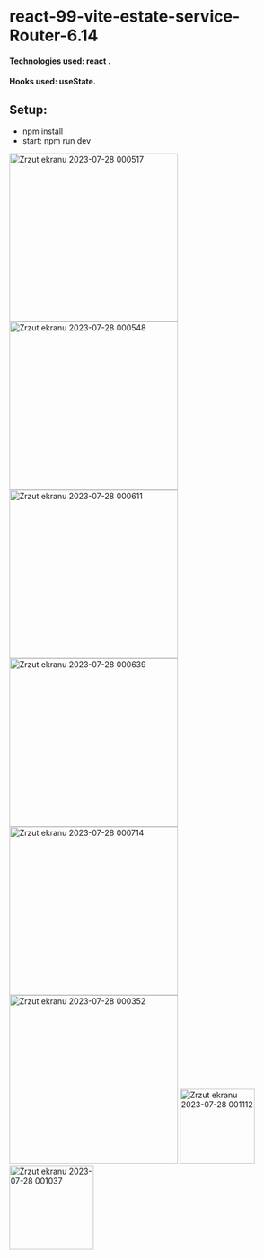 # react-99-vite-estate-service-Router-6.14

#### Technologies used: react   .
#### Hooks used: useState.
## Setup:
* npm install
* start: npm run dev
  
<img width="300" alt="Zrzut ekranu 2023-07-28 000517" src="https://github.com/ajarek/react-100-vite-estate-service-Router-6.14/assets/61388692/5e8dd7a2-88f8-41e0-b013-a493b9a3a3c2">
<img width="300" alt="Zrzut ekranu 2023-07-28 000548" src="https://github.com/ajarek/react-100-vite-estate-service-Router-6.14/assets/61388692/cac4906a-97e7-4815-908f-41fc2319224c">
<img width="300" alt="Zrzut ekranu 2023-07-28 000611" src="https://github.com/ajarek/react-100-vite-estate-service-Router-6.14/assets/61388692/b2ba224e-7e2e-463e-8d43-4d81b16184e7">
 <img width="300" alt="Zrzut ekranu 2023-07-28 000639" src="https://github.com/ajarek/react-100-vite-estate-service-Router-6.14/assets/61388692/7ddaaf2d-285f-4600-b737-2af82bd479ec">
<img width="300" alt="Zrzut ekranu 2023-07-28 000714" src="https://github.com/ajarek/react-100-vite-estate-service-Router-6.14/assets/61388692/f7c96d43-ab03-4f6c-bc4c-ae8f64d9ebd6">
<img width="300" alt="Zrzut ekranu 2023-07-28 000352" src="https://github.com/ajarek/react-100-vite-estate-service-Router-6.14/assets/61388692/ffbbce78-ab22-47df-8b9b-eee9b9c38399">

<img width="133" alt="Zrzut ekranu 2023-07-28 001112" src="https://github.com/ajarek/react-100-vite-estate-service-Router-6.14/assets/61388692/0112cdc0-95e3-4c08-bc27-7bc5fe2992b1">

<img width="150" alt="Zrzut ekranu 2023-07-28 001037" src="https://github.com/ajarek/react-100-vite-estate-service-Router-6.14/assets/61388692/88a6913a-cff9-40d6-bf83-eda6a2ea8838">
